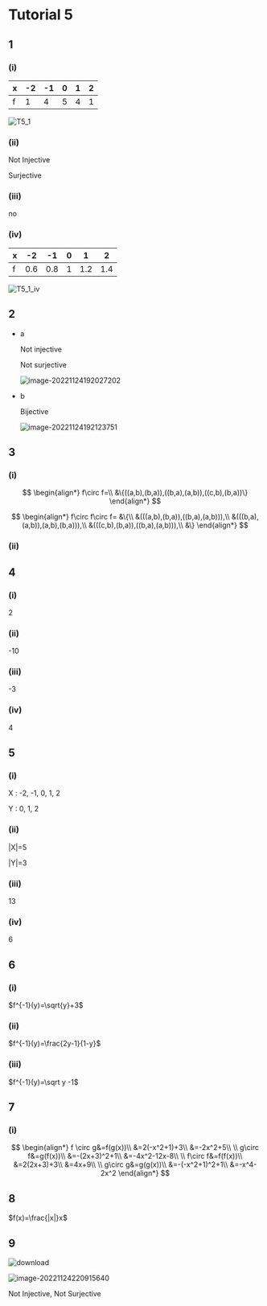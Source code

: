 # Tutorial 5

## 1

### (i)

| x | -2 | -1 | 0 | 1 | 2 |
| - | -- | -- | - | - | - |
| f | 1  | 4  | 5 | 4 | 1 |

![T5\_1](assets/T5\_1\_i.png)

### (ii)

Not Injective

Surjective

### (iii)

no

### (iv)

| x | -2  | -1  | 0 | 1   | 2   |
| - | --- | --- | - | --- | --- |
| f | 0.6 | 0.8 | 1 | 1.2 | 1.4 |

![T5\_1\_iv](assets/T5_1_iv.png)

## 2

*   a

    Not injective

    Not surjective

    ![image-20221124192027202](assets/T5_2_a.png)
*   b

    Bijective

    ![image-20221124192123751](assets/T5_2_b.png)

## 3

### (i)

$$
\begin{align*} f\circ f=\\ &\{((a,b),(b,a)),((b,a),(a,b)),((c,b),(b,a))\} \end{align*}
$$

$$
\begin{align*} f\circ f\circ f= &\{\\ &(((a,b),(b,a)),((b,a),(a,b))),\\ &(((b,a),(a,b)),(a,b),(b,a))),\\ &(((c,b),(b,a)),((b,a),(a,b))),\\ &\} \end{align*}
$$

### (ii)

## 4

### (i)

2

### (ii)

\-10

### (iii)

\-3

### (iv)

4

## 5

### (i)

X : -2, -1, 0, 1, 2

Y : 0, 1, 2

### (ii)

|X|=5

|Y|=3

### (iii)

13

### (iv)

6

## 6

### (i)

$f^{-1}(y)=\sqrt{y}+3$

### (ii)

$f^{-1}(y)=\frac{2y-1}{1-y}$

### (iii)

$f^{-1}(y)=\sqrt y -1$

## 7

### (i)

$$
\begin{align*} f \circ g&=f(g(x))\\ &=2(-x^2+1)+3\\ &=-2x^2+5\\ \\ g\circ f&=g(f(x))\\ &=-(2x+3)^2+1\\ &=-4x^2-12x-8\\ \\ f\circ f&=f(f(x))\\ &=2(2x+3)+3\\ &=4x+9\\ \\ g\circ g&=g(g(x))\\ &=-(-x^2+1)^2+1\\ &=-x^4-2x^2 \end{align*}
$$

## 8

$f(x)=\frac{|x|}x$

## 9

![download](assets/T5_9.png)

![image-20221124220915640](assets/T5_9(2).png)

Not Injective, Not Surjective
